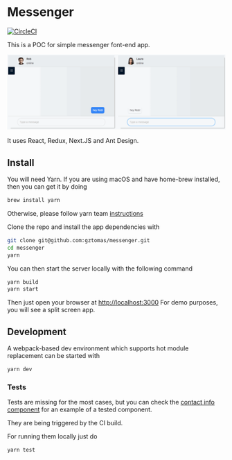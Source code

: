 # Messenger

[![CircleCI](https://circleci.com/gh/gztomas/messenger.svg?style=svg&circle-token=53adf011fb6eaa26ca2182408630f436ccda8715)](https://circleci.com/gh/gztomas/messenger)

This is a POC for simple messenger font-end app.

![Demo Animation](demo.gif)

It uses React, Redux, Next.JS and Ant Design.

## Install

You will need Yarn. If you are using macOS and have home-brew installed, then you can get it by doing

```sh
brew install yarn
```

Otherwise, please follow yarn team [instructions](https://yarnpkg.com/lang/en/docs/install)

Clone the repo and install the app dependencies with

```sh
git clone git@github.com:gztomas/messenger.git
cd messenger
yarn
```

You can then start the server locally with the following command

```sh
yarn build
yarn start
```

Then just open your browser at <http://localhost:3000>
For demo purposes, you will see a split screen app.

## Development

A webpack-based dev environment which supports hot module replacement can be started with

```sh
yarn dev
```

### Tests

Tests are missing for the most cases, but you can check the [contact info component](https://github.com/gztomas/messenger/tree/master/src/components/contact-info) for an example of a tested component.

They are being triggered by the CI build.

For running them locally just do

```sh
yarn test
```
